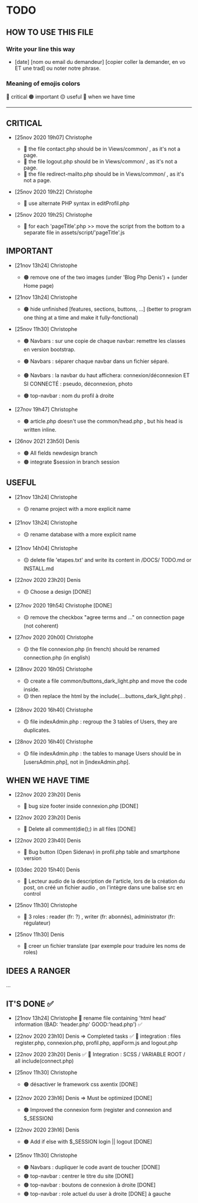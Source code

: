 # TODO

## HOW TO USE THIS FILE

### Write your line this way

- [date] [nom ou email du demandeur] 
    [copier coller la demander, en vo ET une trad] ou noter notre phrase.

### Meaning of emojis colors

🔴 critical
🟠 important
🟡 useful
🔵 when we have time

__________________________________________________________________________________________

## CRITICAL

- [25nov 2020 19h07] Christophe

  - 🔴 the file contact.php should be in Views/common/ , as it's not a page.
  - 🔴 the file logout.php should be in Views/common/ , as it's not a page.
  - 🔴 the file redirect-mailto.php should be in Views/common/ , as it's not a page.

- [25nov 2020 19h22] Christophe
  - 🔴 use alternate PHP syntax in editProfil.php

- [25nov 2020 19h25] Christophe
  - 🔴 for each  'pageTitle'.php   >> move the script from the bottom to a separate file in assets/script/'pageTitle'.js

## IMPORTANT

- [21nov 13h24] Christophe
  - 🟠 remove one of the two images (under 'Blog Php Denis') + (under Home page)

- [21nov 13h24] Christophe
  - 🟠 hide unfinished [features, sections, buttons, ...] (better to program one thing at a time and make it fully-fonctional)

- [25nov 11h30] Christophe
  - 🟠 Navbars :  sur une copie de chaque navbar: remettre les classes en version bootstrap.
  - 🟠 Navbars :  séparer chaque navbar dans un fichier séparé.
  - 🟠 Navbars :  la navbar du haut affichera:  connexion/déconnexion ET SI CONNECTÉ : pseudo, déconnexion, photo

  - 🟠 top-navbar : nom du profil à droite

- [27nov 19h47] Christophe
  - 🟠 article.php doesn't use the common/head.php , but his head is written inline.

- [26nov 2021 23h50] Denis
  - 🟠 All fields newdesign branch
  - 🟠 integrate $session in branch session

## USEFUL

- [21nov 13h24] Christophe
  - 🟡 rename project with a more explicit name
- [21nov 13h24] Christophe
  - 🟡 rename database with a more explicit name
- [21nov 14h04] Christophe
  - 🟡 delete file 'etapes.txt' and write its content in /DOCS/ TODO.md or INSTALL.md

- [22nov 2020 23h20] Denis
  - 🟡 Choose a design [DONE]

- [27nov 2020 19h54] Christophe  [DONE]
  - 🟡 remove the checkbox "agree terms and ..." on connection page  (not coherent)

- [27nov 2020 20h00] Christophe
  - 🟡 the file connexion.php (in french) should be renamed connection.php (in english)

- [28nov 2020 16h05] Christophe
  - 🟡 create a file common/buttons_dark_light.php and move the code inside.
  - 🟡 then replace the html by the include(....buttons_dark_light.php) . 

- [28nov 2020 16h40] Christophe
  - 🟡 file indexAdmin.php :  regroup the 3 tables of Users, they are duplicates.

- [28nov 2020 16h40] Christophe
  - 🟡 file indexAdmin.php :  the tables to manage Users should be in [usersAdmin.php], not in [indexAdmin.php].

## WHEN WE HAVE TIME

- [22nov 2020 23h20] Denis
  - 🔵 bug size footer inside connexion.php [DONE]
- [22nov 2020 23h20] Denis
  - 🔵 Delete all comment(die();) in all files [DONE]
- [22nov 2020 23h40] Denis
  - 🔵 Bug button (Open Sidenav) in profil.php table and smartphone version
- [03dec 2020 15h40] Denis
  - 🔵 Lecteur audio de la description de l'article, lors de la création du post, on créé un fichier audio , on l'intègre dans une balise src en control

- [25nov 11h30] Christophe
  - 🔵 3 roles : reader (fr: ?) , writer (fr: abonnés), administrator (fr: régulateur)

- [25nov 11h30] Denis
  - 🔵 creer un fichier translate (par exemple pour traduire les noms de roles)

## IDEES A RANGER

...

## IT'S DONE ✅

- [21nov 13h24] Christophe
    🔴 rename file containing 'html head' information (BAD: 'header.php' GOOD:'head.php') ✅

- [22nov 2020 23h10] Denis => Completed tasks ✅
    🔴 integration : files register.php, connexion.php, profil.php, appForm.js and logout.php

- [22nov 2020 23h20] Denis ✅
    🔴 Integration : SCSS / VARIABLE ROOT / all include(connect.php)

- [25nov 11h30] Christophe
  - 🟠 désactiver le framework css axentix                     [DONE]

- [22nov 2020 23h16] Denis => Must be optimized [DONE]
  - 🟠 Improved the connexion form (register and connexion and $_SESSION)

- [22nov 2020 23h16] Denis
  - 🟠 Add if else with $_SESSION  login || logout [DONE]

- [25nov 11h30] Christophe
  - 🟠 Navbars :  dupliquer le code avant de toucher                [DONE]
  - 🟠 top-navbar : centrer le titre du site    [DONE]
  - 🟠 top-navbar : boutons de connexion à droite [DONE]
  - 🟠 top-navbar : role actuel du user à droite   [DONE] à gauche
